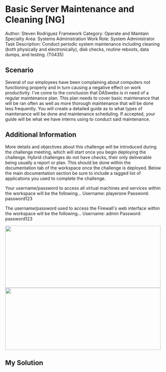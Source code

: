 # Basic Server Maintenance and Cleaning [NG]
Author: Steven Rodriguez
Framework Category: Operate and Maintain
Specialty Area: Systems Administration
Work Role: System Administrator
Task Description: Conduct periodic system maintenance including cleaning (both physically and electronically), disk checks, routine reboots, data dumps, and testing. (T0435)

## Scenario
Several of our employees have been complaining about computers not functioning properly and in turn causing a negative effect on work productivity. I've come to the conclusion that DASwebs is in need of a regular maintenance plan. This plan needs to cover basic maintenance that will be ran often as well as more thorough maintenance that will be done less frequently. You will create a detailed guide as to what types of maintenance will be done and maintenance scheduling. If accepted, your guide will be what we have interns using to conduct said maintenance.

## Additional Information
More details and objectives about this challenge will be introduced during the challenge meeting, which will start once you begin deploying the challenge. Hybrid challenges do not have checks, their only deliverable being usually a report or plan. This should be done within the documentation tab of the workspace once the challenge is deployed. Below the main documentation section be sure to include a tagged list of applications you used to complete the challenge.

Your username/password to access all virtual machines and services within the workspace will be the following...
Username: playerone
Password: password123

The username/password used to access the Firewall's web interface within the workspace will be the following...
Username: admin
Password: password123

<div>
 <img src="https://github.com/CodebenderCate/Write-Ups/blob/main/files/Nice/Images/phpnVMu8p.png" height="200" width="500"/>
</div>
<div>
 <img src="https://github.com/CodebenderCate/Write-Ups/blob/main/files/Nice/Images/phpc39yAn.png" height="200" width="500"/>
</div>

## My Solution

